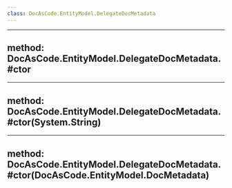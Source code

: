 ```yaml
---
class: DocAsCode.EntityModel.DelegateDocMetadata
---
```


---
method: DocAsCode.EntityModel.DelegateDocMetadata.#ctor
---

---
method: DocAsCode.EntityModel.DelegateDocMetadata.#ctor(System.String)
---

---
method: DocAsCode.EntityModel.DelegateDocMetadata.#ctor(DocAsCode.EntityModel.DocMetadata)
---

